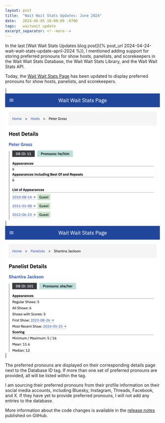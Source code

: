 ```yaml
---
layout: post
title:  "Wait Wait Stats Updates: June 2024"
date:   2024-06-05 18:00:00 -0700
tags:   waitwait update
excerpt_separator: <!--more-->
---
```


In the last [Wait Wait Stats Updates blog post]({% post_url 2024-04-24-wait-wait-stats-update-april-2024 %}), I mentioned adding support for storing preferred pronouns for show hosts, panelists, and scorekeepers in the Wait Wait Stats Database, the Wait Wait Stats Library, and the Wait Wait Stats API.

Today, the [Wait Wait Stats Page](https://stats.wwdt.me/) has been updated to display preferred pronouns for show hosts, panelists, and scorekeepers.

<!--more-->

| [![Screenshot of the Host Details page for Peter Grosz with his preferred pronouns](/assets/images/waitwait/20240605/host-preferred-pronouns.png "Screenshot of the Host Details page for Peter Grosz with his preferred pronouns")](/assets/images/waitwait/20240605/host-preferred-pronouns.png) | [![Screenshot of the Panelist Details page for Shantira Jackson with her preferred pronouns](/assets/images/waitwait/20240605/panelist-preferred-pronouns.png "Screenshot of the Panelist Details page for Shantira Jackson with her preferred pronouns")](/assets/images/waitwait/20240605/panelist-preferred-pronouns.png) |

The preferred pronouns are displayed on their corresponding details page next to the Database ID tag. If more than one set of preferred pronouns are provided, all will be listed within the tag.

I am sourcing their preferred pronouns from their profile information on their social media accounts, including Bluesky, Instagram, Threads, Facebook, and X. If they have yet to provide preferred pronouns, I will not add any entries to the database.

More information about the code changes is available in the [release notes](https://github.com/questionlp/stats.wwdt.me_v5/releases/tag/v5.12.0) published on GitHub.
